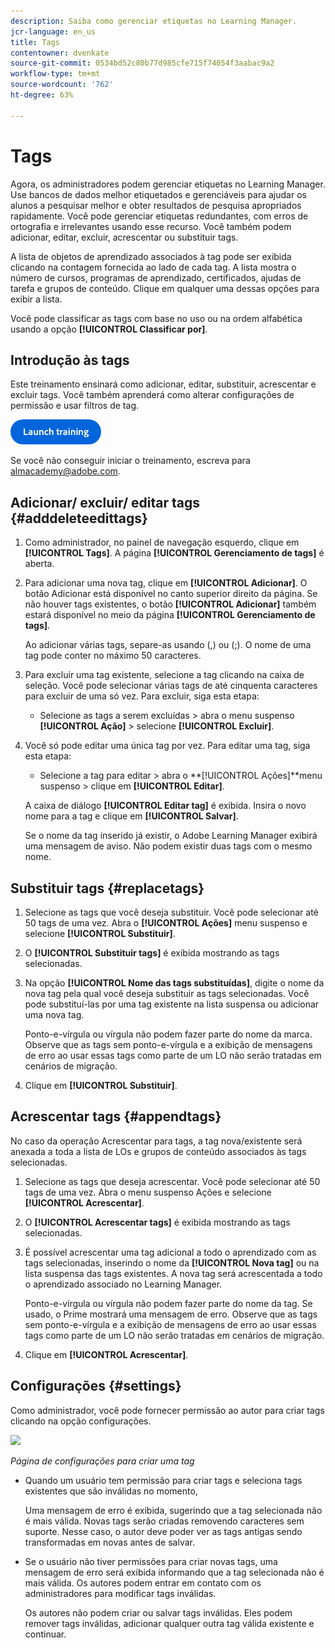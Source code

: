 ```yaml
---
description: Saiba como gerenciar etiquetas no Learning Manager.
jcr-language: en_us
title: Tags
contentowner: dvenkate
source-git-commit: 0534bd52c80b77d985cfe715f74054f3aabac9a2
workflow-type: tm+mt
source-wordcount: '762'
ht-degree: 63%

---
```




# Tags

Agora, os administradores podem gerenciar etiquetas no Learning Manager. Use bancos de dados melhor etiquetados e gerenciáveis para ajudar os alunos a pesquisar melhor e obter resultados de pesquisa apropriados rapidamente. Você pode gerenciar etiquetas redundantes, com erros de ortografia e irrelevantes usando esse recurso. Você também podem adicionar, editar, excluir, acrescentar ou substituir tags.

A lista de objetos de aprendizado associados à tag pode ser exibida clicando na contagem fornecida ao lado de cada tag. A lista mostra o número de cursos, programas de aprendizado, certificados, ajudas de tarefa e grupos de conteúdo. Clique em qualquer uma dessas opções para exibir a lista.

Você pode classificar as tags com base no uso ou na ordem alfabética usando a opção **[!UICONTROL Classificar por]**.

## Introdução às tags

Este treinamento ensinará como adicionar, editar, substituir, acrescentar e excluir tags. Você também aprenderá como alterar configurações de permissão e usar filtros de tag.

[![botão](assets/launch-training-button.png)](https://learningmanager.adobe.com/app/learner?accountId=98632&amp;sdid=5S7K7ZCT&amp;mv=display&amp;mv2=display#/course/8318920)

Se você não conseguir iniciar o treinamento, escreva para <almacademy@adobe.com>.

## Adicionar/ excluir/ editar tags {#adddeleteedittags}

1. Como administrador, no painel de navegação esquerdo, clique em **[!UICONTROL Tags]**. A página **[!UICONTROL Gerenciamento de tags]** é aberta.
1. Para adicionar uma nova tag, clique em **[!UICONTROL Adicionar]**. O botão Adicionar está disponível no canto superior direito da página. Se não houver tags existentes, o botão **[!UICONTROL Adicionar]** também estará disponível no meio da página **[!UICONTROL Gerenciamento de tags]**.

   Ao adicionar várias tags, separe-as usando (,) ou (;). O nome de uma tag pode conter no máximo 50 caracteres.

1. Para excluir uma tag existente, selecione a tag clicando na caixa de seleção. Você pode selecionar várias tags de até cinquenta caracteres para excluir de uma só vez. Para excluir, siga esta etapa:

   * Selecione as tags a serem excluídas > abra o menu suspenso **[!UICONTROL Ação]** > selecione **[!UICONTROL Excluir]**.

1. Você só pode editar uma única tag por vez. Para editar uma tag, siga esta etapa:

   * Selecione a tag para editar > abra o **[!UICONTROL Ações]**menu suspenso > clique em **[!UICONTROL Editar]**.

   A caixa de diálogo **[!UICONTROL Editar tag]** é exibida. Insira o novo nome para a tag e clique em **[!UICONTROL Salvar]**.

   Se o nome da tag inserido já existir, o Adobe Learning Manager exibirá uma mensagem de aviso. Não podem existir duas tags com o mesmo nome.

## Substituir tags {#replacetags}

1. Selecione as tags que você deseja substituir. Você pode selecionar até 50 tags de uma vez. Abra o **[!UICONTROL Ações]** menu suspenso e selecione **[!UICONTROL Substituir]**.
1. O **[!UICONTROL Substituir tags]** é exibida mostrando as tags selecionadas.

1. Na opção **[!UICONTROL Nome das tags substituídas]**, digite o nome da nova tag pela qual você deseja substituir as tags selecionadas. Você pode substituí-las por uma tag existente na lista suspensa ou adicionar uma nova tag.

   Ponto-e-vírgula ou vírgula não podem fazer parte do nome da marca.  Observe que as tags sem ponto-e-vírgula e a exibição de mensagens de erro ao usar essas tags como parte de um LO não serão tratadas em cenários de migração.

1. Clique em **[!UICONTROL Substituir]**.

## Acrescentar tags {#appendtags}

No caso da operação Acrescentar para tags, a tag nova/existente será anexada a toda a lista de LOs e grupos de conteúdo associados às tags selecionadas.

1. Selecione as tags que deseja acrescentar. Você pode selecionar até 50 tags de uma vez. Abra o menu suspenso Ações e selecione **[!UICONTROL Acrescentar]**.
1. O  **[!UICONTROL Acrescentar tags]** é exibida mostrando as tags selecionadas.
1. É possível acrescentar uma tag adicional a todo o aprendizado com as tags selecionadas, inserindo o nome da **[!UICONTROL Nova tag]** ou na lista suspensa das tags existentes. A nova tag será acrescentada a todo o aprendizado associado no Learning Manager.

   Ponto-e-vírgula ou vírgula não podem fazer parte do nome da tag. Se usado, o Prime mostrará uma mensagem de erro. Observe que as tags sem ponto-e-vírgula e a exibição de mensagens de erro ao usar essas tags como parte de um LO não serão tratadas em cenários de migração.

1. Clique em **[!UICONTROL Acrescentar]**.

## Configurações {#settings}

Como administrador, você pode fornecer permissão ao autor para criar tags clicando na opção configurações.

![](assets/unknown-1.jpeg)

*Página de configurações para criar uma tag*

* Quando um usuário tem permissão para criar tags e seleciona tags existentes que são inválidas no momento,

  Uma mensagem de erro é exibida, sugerindo que a tag selecionada não é mais válida. Novas tags serão criadas removendo caracteres sem suporte. Nesse caso, o autor deve poder ver as tags antigas sendo transformadas em novas antes de salvar.

* Se o usuário não tiver permissões para criar novas tags, uma mensagem de erro será exibida informando que a tag selecionada não é mais válida. Os autores podem entrar em contato com os administradores para modificar tags inválidas.

  Os autores não podem criar ou salvar tags inválidas. Eles podem remover tags inválidas, adicionar qualquer outra tag válida existente e continuar.
